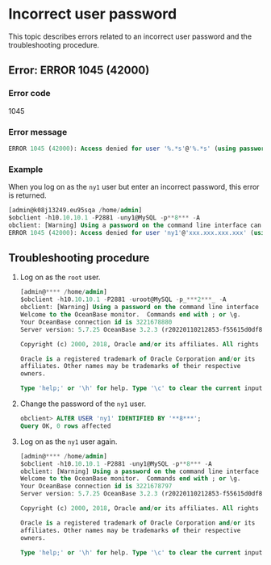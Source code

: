 # Incorrect user password

This topic describes errors related to an incorrect user password and the troubleshooting procedure.

## Error: ERROR 1045 (42000)

### Error code

1045

### Error message

```sql
ERROR 1045 (42000): Access denied for user '%.*s'@'%.*s' (using password: %s)
```

### Example

When you log on as the `ny1` user but enter an incorrect password, this error is returned.

```sql
[admin@k08j13249.eu95sqa /home/admin]
$obclient -h10.10.10.1 -P2881 -uny1@MySQL -p**8*** -A
obclient: [Warning] Using a password on the command line interface can be insecure.
ERROR 1045 (42000): Access denied for user 'ny1'@'xxx.xxx.xxx.xxx' (using password: YES)
```

## Troubleshooting procedure

1. Log on as the `root` user.

   ```sql
   [admin@**** /home/admin]
   $obclient -h10.10.10.1 -P2881 -uroot@MySQL -p_***2***_ -A
   obclient: [Warning] Using a password on the command line interface can be insecure.
   Welcome to the OceanBase monitor.  Commands end with ; or \g.
   Your OceanBase connection id is 3221678880
   Server version: 5.7.25 OceanBase 3.2.3 (r20220110212853-f55615d0df8c3c2ca5dcd6b5dba8f0acd18c6264) (Built Jan 10 2022 22:09:16)

   Copyright (c) 2000, 2018, Oracle and/or its affiliates. All rights reserved.

   Oracle is a registered trademark of Oracle Corporation and/or its
   affiliates. Other names may be trademarks of their respective
   owners.

   Type 'help;' or '\h' for help. Type '\c' to clear the current input statement.
   ```

2. Change the password of the `ny1` user.

   ```sql
   obclient> ALTER USER 'ny1' IDENTIFIED BY '**8***';
   Query OK, 0 rows affected
   ```

3. Log on as the `ny1` user again.

   ```sql
   [admin@**** /home/admin]
   $obclient -h10.10.10.1 -P2881 -uny1@MySQL -p**8*** -A
   obclient: [Warning] Using a password on the command line interface can be insecure.
   Welcome to the OceanBase monitor.  Commands end with ; or \g.
   Your OceanBase connection id is 3221678797
   Server version: 5.7.25 OceanBase 3.2.3 (r20220110212853-f55615d0df8c3c2ca5dcd6b5dba8f0acd18c6264) (Built Jan 10 2022 22:09:16)

   Copyright (c) 2000, 2018, Oracle and/or its affiliates. All rights reserved.

   Oracle is a registered trademark of Oracle Corporation and/or its
   affiliates. Other names may be trademarks of their respective
   owners.

   Type 'help;' or '\h' for help. Type '\c' to clear the current input statement.
   ```
